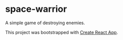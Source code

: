 # space-warrior
A simple game of destroying enemies.

This project was bootstrapped with [Create React App](https://github.com/facebook/create-react-app).